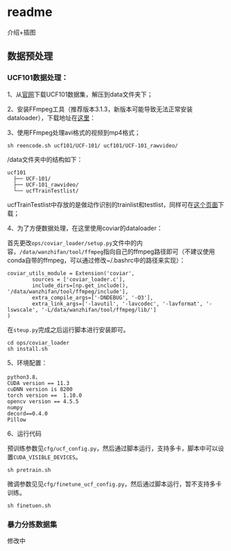 # readme

介绍+插图

## 数据预处理

### UCF101数据处理：

1、从[官网](https://www.crcv.ucf.edu/datasets/human-actions/ucf101/UCF101.rar)下载UCF101数据集，解压到data文件夹下；

2、安装FFmpeg工具（推荐版本3.1.3，新版本可能导致无法正常安装dataloader），下载地址在[这里](http://www.ffmpeg.org/releases/)：

3、使用FFmpeg处理avi格式的视频到mp4格式；

```
sh reencode.sh ucf101/UCF-101/ ucf101/UCF-101_rawvideo/
```

/data文件夹中的结构如下：

```
ucf101
  ├── UCF-101/
  ├── UCF-101_rawvideo/
  └── ucfTrainTestlist/
```

ucfTrainTestlist中存放的是做动作识别的trainlist和testlist，同样可在[这个页面](https://www.crcv.ucf.edu/wp-content/uploads/2019/03/UCF101TrainTestSplits-RecognitionTask.zip)下载；

4、为了方便数据处理，在这里使用coviar的dataloader：

首先更改`ops/coviar_loader/setup.py`文件中的内容，`/data/wanzhifan/tool/ffmpeg`指向自己的ffmpeg路径即可（不建议使用conda自带的ffmpeg，可以通过修改~/.bashrc中的路径来实现）：

```
coviar_utils_module = Extension('coviar',
		sources = ['coviar_loader.c'],
		include_dirs=[np.get_include(), '/data/wanzhifan/tool/ffmpeg/include'],
		extra_compile_args=['-DNDEBUG', '-O3'],
		extra_link_args=['-lavutil', '-lavcodec', '-lavformat', '-lswscale', '-L/data/wanzhifan/tool/ffmpeg/lib/']
)
```

在`steup.py`完成之后运行脚本进行安装即可。

```
cd ops/coviar_loader
sh install.sh
```

5、环境配置：

```
python3.8，
CUDA version == 11.3
cuDNN version is 8200
torch version ==  1.10.0
opencv version == 4.5.5
numpy
decord==0.4.0
Pillow
```

6、运行代码

预训练参数见`cfg/ucf_config.py`，然后通过脚本运行，支持多卡，脚本中可以设置`CUDA_VISIBLE_DEVICES`。

```
sh pretrain.sh
```

微调参数见见`cfg/finetune_ucf_config.py`，然后通过脚本运行，暂不支持多卡训练。

```
sh finetuen.sh
```

### 暴力分拣数据集

修改中
